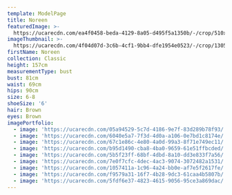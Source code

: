 ```yaml
---
template: ModelPage
title: Noreen
featuredImage: >-
  https://ucarecdn.com/ea4f0458-beda-4129-8a05-d495f5a1350b/-/crop/510x329/0,0/-/preview/
imageThumbnail: >-
  https://ucarecdn.com/4f04d07d-3c6b-4cf1-9bb4-dfe1954e0523/-/crop/1305x1859/316,0/-/preview/
firstName: Noreen
collection: Classic
height: 157cm
measurementType: bust
bust: 81cm
waist: 69cm
hips: 90cm
size: 6-8
shoeSize: '6'
hair: Brown
eyes: Brown
imagePortfolio:
  - image: 'https://ucarecdn.com/05a94529-5c7d-4186-9e7f-83d289b78f93/'
  - image: 'https://ucarecdn.com/6040e5a7-7f3d-4d0a-a106-0e7bd1c8174e/'
  - image: 'https://ucarecdn.com/67c1e86c-4e80-4a0d-99a3-8f71e749ec11/'
  - image: 'https://ucarecdn.com/b95d1490-cba8-4ba0-9659-61e51ffbcded/'
  - image: 'https://ucarecdn.com/5b5f23ff-68bf-4dbd-8a10-dd3e833f7a56/'
  - image: 'https://ucarecdn.com/7e0f7cfc-4dec-4ac3-9074-3072482a1531/'
  - image: 'https://ucarecdn.com/1057411a-1c96-4a24-bb0e-af7e5f2617fe/'
  - image: 'https://ucarecdn.com/f9579a31-16f7-4b28-9dc3-61caa4b5807b/'
  - image: 'https://ucarecdn.com/5fdf6e37-4823-4615-9056-95ce3a869dac/'
---
```


